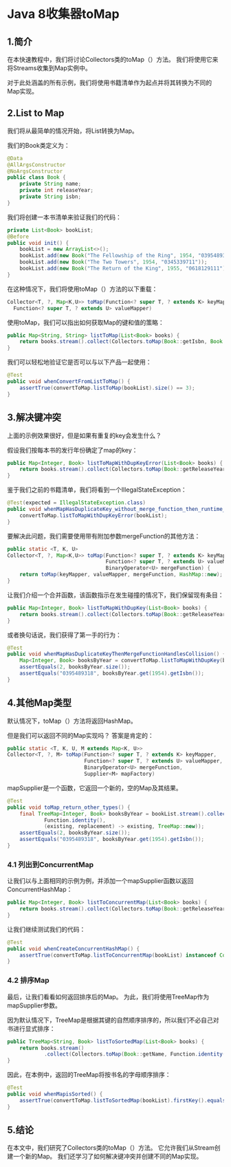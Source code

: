 # Java 8收集器toMap

## 1.简介
在本快速教程中，我们将讨论Collectors类的toMap（）方法。 我们将使用它来将Streams收集到Map实例中。

对于此处涵盖的所有示例，我们将使用书籍清单作为起点并将其转换为不同的Map实现。

## 2.List to Map
我们将从最简单的情况开始，将List转换为Map。

我们的Book类定义为：

```java
@Data
@AllArgsConstructor
@NoArgsConstructor
public class Book {
    private String name;
    private int releaseYear;
    private String isbn;
}
```

我们将创建一本书清单来验证我们的代码：

```java
private List<Book> bookList;
@Before
public void init() {
    bookList = new ArrayList<>();
    bookList.add(new Book("The Fellowship of the Ring", 1954, "0395489318"));
    bookList.add(new Book("The Two Towers", 1954, "0345339711"));
    bookList.add(new Book("The Return of the King", 1955, "0618129111"));
}
```

在这种情况下，我们将使用toMap（）方法的以下重载：

```java
Collector<T, ?, Map<K,U>> toMap(Function<? super T, ? extends K> keyMapper,
  Function<? super T, ? extends U> valueMapper)
```

使用toMap，我们可以指出如何获取Map的键和值的策略：

```java
public Map<String, String> listToMap(List<Book> books) {
    return books.stream().collect(Collectors.toMap(Book::getIsbn, Book::getName));
}
```

我们可以轻松地验证它是否可以与以下产品一起使用：

```java
@Test
public void whenConvertFromListToMap() {
    assertTrue(convertToMap.listToMap(bookList).size() == 3);
}
```

## 3.解决键冲突

上面的示例效果很好，但是如果有重复的key会发生什么？

假设我们按每本书的发行年份确定了map的key：

```java
public Map<Integer, Book> listToMapWithDupKeyError(List<Book> books) {
    return books.stream().collect(Collectors.toMap(Book::getReleaseYear, Function.identity()));
}
```

鉴于我们之前的书籍清单，我们将看到一个IllegalStateException：

```java
@Test(expected = IllegalStateException.class)
public void whenMapHasDuplicateKey_without_merge_function_then_runtime_exception() {
    convertToMap.listToMapWithDupKeyError(bookList);
}
```

要解决此问题，我们需要使用带有附加参数mergeFunction的其他方法：

```java
public static <T, K, U>
Collector<T, ?, Map<K,U>> toMap(Function<? super T, ? extends K> keyMapper,
                                Function<? super T, ? extends U> valueMapper,
                                BinaryOperator<U> mergeFunction) {
    return toMap(keyMapper, valueMapper, mergeFunction, HashMap::new);
}
```


让我们介绍一个合并函数，该函数指示在发生碰撞的情况下，我们保留现有条目：

```java
public Map<Integer, Book> listToMapWithDupKey(List<Book> books) {
    return books.stream().collect(Collectors.toMap(Book::getReleaseYear, Function.identity(), (existing, replacement) -> existing));
}
```

或者换句话说，我们获得了第一手的行为：

```java
@Test
public void whenMapHasDuplicateKeyThenMergeFunctionHandlesCollision() {
    Map<Integer, Book> booksByYear = convertToMap.listToMapWithDupKey(bookList);
    assertEquals(2, booksByYear.size());
    assertEquals("0395489318", booksByYear.get(1954).getIsbn());
}
```

## 4.其他Map类型
默认情况下，toMap（）方法将返回HashMap。

但是我们可以返回不同的Map实现吗？ 答案是肯定的：

```java
public static <T, K, U, M extends Map<K, U>>
Collector<T, ?, M> toMap(Function<? super T, ? extends K> keyMapper,
                         Function<? super T, ? extends U> valueMapper,
                         BinaryOperator<U> mergeFunction,
                         Supplier<M> mapFactory)
```

mapSupplier是一个函数，它返回一个新的，空的Map及其结果。

```java
@Test
public void toMap_return_other_types() {
    final TreeMap<Integer, Book> booksByYear = bookList.stream().collect(Collectors.toMap(Book::getReleaseYear,
            Function.identity(),
            (existing, replacement) -> existing, TreeMap::new));
    assertEquals(2, booksByYear.size());
    assertEquals("0395489318", booksByYear.get(1954).getIsbn());
}
```

### 4.1 列出到ConcurrentMap
让我们以与上面相同的示例为例，并添加一个mapSupplier函数以返回ConcurrentHashMap：

```java
public Map<Integer, Book> listToConcurrentMap(List<Book> books) {
    return books.stream().collect(Collectors.toMap(Book::getReleaseYear, Function.identity(), (o1, o2) -> o1, ConcurrentHashMap::new));
}
```

让我们继续测试我们的代码：

```java
@Test
public void whenCreateConcurrentHashMap() {
    assertTrue(convertToMap.listToConcurrentMap(bookList) instanceof ConcurrentHashMap);
}
```

### 4.2 排序Map
最后，让我们看看如何返回排序后的Map。 为此，我们将使用TreeMap作为mapSupplier参数。

因为默认情况下，TreeMap是根据其键的自然顺序排序的，所以我们不必自己对书进行显式排序：

```java
public TreeMap<String, Book> listToSortedMap(List<Book> books) {
    return books.stream()
            .collect(Collectors.toMap(Book::getName, Function.identity(), (o1, o2) -> o1, TreeMap::new));
}
```

因此，在本例中，返回的TreeMap将按书名的字母顺序排序：

```java
@Test
public void whenMapisSorted() {
    assertTrue(convertToMap.listToSortedMap(bookList).firstKey().equals("The Fellowship of the Ring"));
}
```

## 5.结论
在本文中，我们研究了Collectors类的toMap（）方法。 它允许我们从Stream创建一个新的Map。 我们还学习了如何解决键冲突并创建不同的Map实现。


